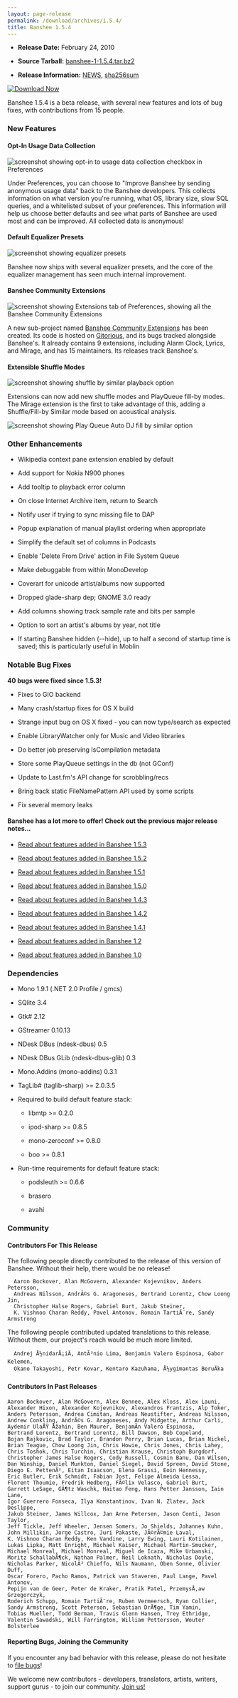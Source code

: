 ```yaml
---
layout: page-release
permalink: /download/archives/1.5.4/
title: Banshee 1.5.4
---
```



	
  * **Release Date:** February 24, 2010

	
  * **Source Tarball:** [banshee-1-1.5.4.tar.bz2](http://download.banshee-project.org/banshee/stable/1.5.4/banshee-1-1.5.4.tar.bz2)

	
  * **Release Information:**
[NEWS](http://download.banshee-project.org/banshee/stable/1.5.4/banshee-1-1.5.4.news),
[sha256sum](http://download.banshee-project.org/banshee/stable/1.5.4/banshee-1-1.5.4.sha256sum)




[![Download Now](/images/download-button.png)](/download)



Banshee 1.5.4 is a beta release, with several new features and lots of bug fixes, with contributions from 15 people.


### New Features





#### Opt-In Usage Data Collection




![screenshot showing opt-in to usage data collection checkbox in Preferences](http://download.banshee-project.org/shots/1.5.4/metrics-optin-preference.png)




Under Preferences, you can choose to "Improve Banshee by sending
anonymous usage data" back to the Banshee developers.  This collects
information on what version you're running, what OS, library size,
slow SQL queries, and a whitelisted subset of your preferences. This
information will help us choose better defaults and see what parts of
Banshee are used most and can be improved.  All collected data is anonymous!


  




#### Default Equalizer Presets




![screenshot showing equalizer presets](http://download.banshee-project.org/shots/1.5.4/equalizer-presets.png)




Banshee now ships with several equalizer presets, and the core of the equalizer management has seen much internal improvement.


  




#### Banshee Community Extensions




![screenshot showing Extensions tab of Preferences, showing all the Banshee Community Extensions](http://download.banshee-project.org/shots/1.5.4/banshee-community-extensions.png)




A new sub-project named [Banshee Community Extensions](/download/extensions) has been
created.  Its code is hosted on [Gitorious](http://gitorious.org/banshee-community-extensions), and its bugs tracked
alongside Banshee's.  It already contains 9 extensions, including
Alarm Clock, Lyrics, and Mirage, and has 15 maintainers.  Its releases
track Banshee's.
  




#### Extensible Shuffle Modes




![screenshot showing shuffle by similar playback option](http://download.banshee-project.org/shots/1.5.4/shuffle-by-similar.png)




Extensions can now add new shuffle modes and PlayQueue fill-by
modes.  The Mirage extension is the first to take advantage of this,
adding a Shuffle/Fill-by Similar mode based on acoustical analysis.




![screenshot showing Play Queue Auto DJ fill by similar option](http://download.banshee-project.org/shots/1.5.4/fill-by-similar.png)


  





### Other Enhancements





    
  * Wikipedia context pane extension enabled by default

    
  * Add support for Nokia N900 phones

    
  * Add tooltip to playback error column

    
  * On close Internet Archive item, return to Search

    
  * Notify user if trying to sync missing file to DAP

    
  * Popup explanation of manual playlist ordering when appropriate

    
  * Simplify the default set of columns in Podcasts

    
  * Enable 'Delete From Drive' action in File System Queue

    
  * Make debuggable from within MonoDevelop

    
  * Coverart for unicode artist/albums now supported

    
  * Dropped glade-sharp dep; GNOME 3.0 ready

    
  * Add columns showing track sample rate and bits per sample

    
  * Option to sort an artist's albums by year, not title

    
  * If starting Banshee hidden (--hide), up to half a second of startup time is saved; this is particularly useful in Moblin




### Notable Bug Fixes


**40 bugs were fixed since 1.5.3!**



    
  * Fixes to GIO backend

    
  * Many crash/startup fixes for OS X build

    
  * Strange input bug on OS X fixed - you can now type/search as expected

    
  * Enable LibraryWatcher only for Music and Video libraries

    
  * Do better job preserving IsCompilation metadata

    
  * Store some PlayQueue settings in the db (not GConf)

    
  * Update to Last.fm's API change for scrobbling/recs

    
  * Bring back static FileNamePattern API used by some scripts

    
  * Fix several memory leaks




#### Banshee has a lot more to offer! Check out the previous major release notes...





	
  * [Read about features added in Banshee 1.5.3](/download/archives/1.5.3)

	
  * [Read about features added in Banshee 1.5.2](/download/archives/1.5.2)

	
  * [Read about features added in Banshee 1.5.1](/download/archives/1.5.1)

	
  * [Read about features added in Banshee 1.5.0](/download/archives/1.5.0)

	
  * [Read about features added in Banshee 1.4.3](/download/archives/1.4.3)

	
  * [Read about features added in Banshee 1.4.2](/download/archives/1.4.2)

	
  * [Read about features added in Banshee 1.4.1](/download/archives/1.4.1)

	
  * [Read about features added in Banshee 1.2](/download/archives/1.2.0)

	
  * [Read about features added in Banshee 1.0](/download/archives/1.0.0)




### Dependencies





	
  * Mono 1.9.1 (.NET 2.0 Profile / gmcs)

	
  * SQlite 3.4

	
  * Gtk# 2.12

	
  * GStreamer 0.10.13

	
  * NDesk DBus (ndesk-dbus) 0.5

	
  * NDesk DBus GLib (ndesk-dbus-glib) 0.3

	
  * Mono.Addins (mono-addins) 0.3.1

	
  * TagLib# (taglib-sharp) >= 2.0.3.5

	
  * Required to build default feature stack:

	
    * libmtp >= 0.2.0

	
    * ipod-sharp >= 0.8.5

	
    * mono-zeroconf >= 0.8.0

	
    * boo >= 0.8.1




	
  * Run-time requirements for default feature stack:

	
    * podsleuth >= 0.6.6

	
    * brasero

	
    * avahi







### Community





#### Contributors For This Release


The following people directly contributed to the release of this version of Banshee. Without their help, there would be no release!


> 
      Aaron Bockover, Alan McGovern, Alexander Kojevnikov, Anders Petersson,
      Andreas Nilsson, AndrÃ©s G. Aragoneses, Bertrand Lorentz, Chow Loong Jin,
      Christopher Halse Rogers, Gabriel Burt, Jakub Steiner,
      K. Vishnoo Charan Reddy, Pavel Antonov, Romain TartiÃ¨re, Sandy Armstrong



The following people contributed updated translations to this release.    Without them, our project's reach would be much more limited.


> 
      Andrej Å½nidarÅ¡iÄ, AntÃ³nio Lima, Benjamin Valero Espinosa, Gabor Kelemen,
      Okano Takayoshi, Petr Kovar, Kentaro Kazuhama, Å½ygimantas BeruÄka





#### Contributors In Past Releases




> 
    Aaron Bockover, Alan McGovern, Alex Bennee, Alex Kloss, Alex Launi,
    Alexander Hixon, Alexander Kojevnikov, Alexandros Frantzis, Alp Toker,
    Anders Petersson, Andrea Cimitan, Andreas Neustifter, Andreas Nilsson,
    Andrew Conkling, AndrÃ©s G. Aragoneses, Andy Midgette, Arthur Carli,
    Aydemir UlaÅŸ Åžahin, Ben Maurer, BenjamÃ­n Valero Espinosa,
    Bertrand Lorentz, Bertrand Lorentz, Bill Dawson, Bob Copeland,
    Bojan Rajkovic, Brad Taylor, Brandon Perry, Brian Lucas, Brian Nickel,
    Brian Teague, Chow Loong Jin, Chris Howie, Chris Jones, Chris Lahey,
    Chris Toshok, Chris Turchin, Christian Krause, Christoph Burgdorf,
    Christopher James Halse Rogers, Cody Russell, Cosmin Banu, Dan Wilson,
    Dan Winship, Daniel Munkton, Daniel Siegel, David Spreen, David Stone,
    Diego E. PettenÃ², Eitan Isaacson, Elena Grassi, Eoin Hennessy,
    Eric Butler, Erik Schmidt, Fabian Jost, Felipe Almeida Lessa,
    Florent Thoumie, Fredrik Hedberg, FÃ©lix Velasco, Gabriel Burt,
    Garrett LeSage, GÃ¶tz Waschk, Haitao Feng, Hans Petter Jansson, Iain Lane,
    Igor Guerrero Fonseca, Ilya Konstantinov, Ivan N. Zlatev, Jack Deslippe,
    Jakub Steiner, James Willcox, Jan Arne Petersen, Jason Conti, Jason Taylor,
    Jeff Tickle, Jeff Wheeler, Jensen Somers, Jo Shields, Johannes Kuhn,
    John Millikin, Jorge Castro, Juri Pakaste, JÃ©rÃ©mie Laval,
    K. Vishnoo Charan Reddy, Ken Vandine, Larry Ewing, Lauri Kotilainen,
    Lukas Lipka, Matt Enright, Michael Kaiser, Michael Martin-Smucker,
    Michael Monreal, Michael Monreal, Miguel de Icaza, Mike Urbanski,
    Moritz SchallabÃ¶ck, Nathan Palmer, Neil Loknath, Nicholas Doyle,
    Nicholas Parker, NicolÃ² Chieffo, Nils Naumann, Oben Sonne, Olivier Duff,
    Oscar Forero, Pacho Ramos, Patrick van Staveren, Paul Lange, Pavel Antonov,
    Pepijn van de Geer, Peter de Kraker, Pratik Patel, PrzemysÅ‚aw Grzegorczyk,
    Roderich Schupp, Romain TartiÃ¨re, Ruben Vermeersch, Ryan Collier,
    Sandy Armstrong, Scott Peterson, Sebastian DrÃ¶ge, Tim Yamin,
    Tobias Mueller, Todd Berman, Travis Glenn Hansen, Trey Ethridge,
    Valentin Sawadski, Will Farrington, William Pettersson, Wouter Bolsterlee





#### Reporting Bugs, Joining the Community


If you encounter any bad behavior with this release, please do not hesitate to [file bugs](/contribute/file-bugs/)!

We welcome new contributors - developers, translators, artists, writers, support gurus - to join our community.  [Join us!](/contribute)

